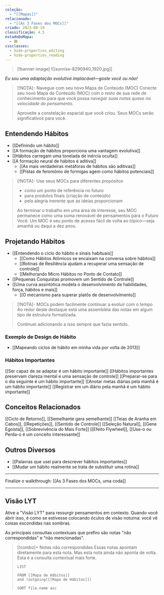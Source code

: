```yaml
---
coleção:
  - "[[Mapas]]"
relacionado:
  - "[[As 3 Fases dos MOCs]]"
criado: 2023-08-19
classificação: 4.5
estadoDoMapa:
  - 🟩
cssclasses:
  - hide-properties_editing
  - hide-properties_reading
---
```

>[!banner-image] ![[sunrise-8290940_1920.jpg]]

 *Eu sou uma adaptação evolutiva implacável—goste você ou não!*
 
> [!NOTA]- Navegue com seu novo Mapa de Conteúdo (MOC)
> Conecte seu novo Mapa de Conteúdo (MOC) com o resto de sua rede de conhecimento para que você possa *navegar suas notas quase na velocidade do pensamento*. 
> 
> Aproveite a constelação espacial que você criou. Seus MOCs serão significativos para você. 
> 
## Entendendo Hábitos
- [[Definindo um hábito]]
- [[A formação de hábitos proporciona uma vantagem evolutiva]]
- [[Hábitos carregam uma tonelada de inércia oculta]]
- [[A formação neural de hábitos é aditiva]]
	- [[As mais verdadeiras metáforas de hábitos são aditivas]]
	- [[Pistas de feromônio de formigas agem como hábitos potenciais]]

> [!NOTA]- Use seus MOCs para diferentes propósitos
> - como um ponto de referência no futuro
> - para produtos finais (criação de conteúdo)
> - pela alegria inerente que as ideias proporcionam
>
> Ao terminar o trabalho em uma área de interesse, seu MOC permanece como uma soma renovável de pensamentos para o Futuro Você. Um MOC é seu ponto de acesso fácil de volta ao tópico—seja amanhã ou daqui a dez anos. 
>
## Projetando Hábitos
- [[Entendendo o ciclo do hábito e sinais habituais]]
	- [[Como Hábitos Atômicos se encaixam na conversa sobre hábitos]]
	- [[Rotinas de Resiliência ajudam a recuperar uma sensação de controle]]
	- [[Melhorando Micro Hábitos no Ponto de Contato]]
- [[Pequenas Conquistas promovem um Sentido de Controle]]
- [[Uma curva assintótica modela o desenvolvimento de habilidades, força, hábitos e mais]]
	- [[O mecanismo para superar platôs de desenvolvimento]]

> [!NOTA]- MOCs podem facilmente continuar a evoluir com o tempo
> Ao redor deste destaque está uma assembléia das notas em algum tipo de estrutura formalizada. 
> 
> Continuei adicionando a isso sempre que fazia sentido.
### Exemplo de Design de Hábito
- [[Mapeando ciclos de hábito em minha vida por volta de 2013]]

### Hábitos Importantes
[[Ser capaz de se adaptar é um hábito importante]]
[[Hábitos importantes preservam clareza mental e uma sensação de controle]]
[[Preparar-se para o dia seguinte é um hábito importante]]
[[Anotar metas diárias pela manhã é um hábito importante]]
[[Registrar em um diário pela manhã é um hábito importante]]

## Conceitos Relacionados
[[Ciclo de Retorno]], [[Semelhante gera semelhante]]
[[Teias de Aranha em Cabos]], [[Repetições]], [[Sentido de Controle]]
[[Seleção Natural]], [[Gene Egoísta]], [[Sobrevivência do Mais Forte]]
[[Efeito Flywheel]], [[Use-o ou Perda-o é um conceito interessante]]

## Outros Diversos
 - [[Palavras que usei para descrever hábitos importantes]]
- [[Mudar um hábito realmente se trata de substituir uma rotina]]

---

Finalize o walkthrough: [[As 3 Fases dos MOCs, uma coda]]

---
## Visão LYT
Ative a "Visão LYT" para ressurgir pensamentos em contexto. Quando você abrir isso, é como se estivesse colocando óculos de visão noturna: você vê coisas escondidas nas sombras.

As principais consultas contextuais que prefiro são notas "não correspondidas" e "não mencionadas". 

> [!combo]+ Notas não correspondidas
> Essas notas apontam diretamente para esta nota. Mas esta nota ainda não aponta de volta.
> Esta é a consulta contextual mais forte.
> 
> ```dataview
> LIST
> 
> FROM [[Mapa de Hábitos]]
> and !outgoing([[Mapa de Hábitos]])
> 
> SORT file.name asc
> ```